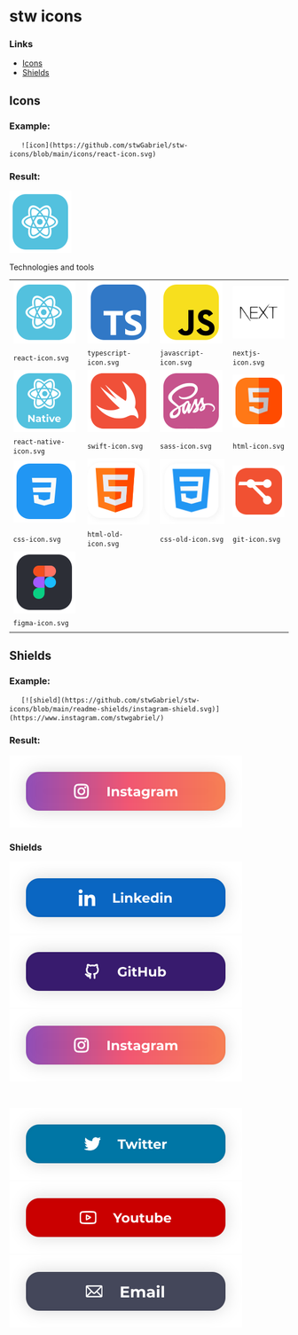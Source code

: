 # stw icons

### Links 

   - [Icons](#Icons)
   - [Shields](#Shields)

## Icons

### Example:

```
   ![icon](https://github.com/stwGabriel/stw-icons/blob/main/icons/react-icon.svg)
```

### Result:

   ![icon](./icons/react-icon.svg)


Technologies and tools

| | | | |
|---|---| ---|---|
|![icon](./icons/react-icon.svg)|![icon](./icons/typescript-icon.svg)|![icon](./icons/javascript-icon.svg)|![icon](./icons/nextjs-icon.svg)|
| ```react-icon.svg``` | ```typescript-icon.svg```  | ```javascript-icon.svg``` | ```nextjs-icon.svg``` |
| ![icon](./icons/react-native-icon.svg)|![icon](./icons/swift-icon.svg) |![icon](./icons/sass-icon.svg)|![icon](./icons/html-icon.svg)|
| ```react-native-icon.svg```  |  ```swift-icon.svg```  | ```sass-icon.svg``` | ```html-icon.svg``` |
| ![icon](./icons/css-icon.svg)|![icon](./icons/html-old-icon.svg)| ![icon](./icons/css-old-icon.svg)|  ![icon](./icons/git-icon.svg)|
| ```css-icon.svg```  |  ```html-old-icon.svg```  | ```css-old-icon.svg``` | ```git-icon.svg``` |
| ![icon](./icons/figma-icon.svg)| |  | |
| ```figma-icon.svg```  | | | |
| | | | |



## Shields

### Example:

```
   [![shield](https://github.com/stwGabriel/stw-icons/blob/main/readme-shields/instagram-shield.svg)](https://www.instagram.com/stwgabriel/)
```

### Result:

   [![shield](./readme-shields/instagram-shield.svg)](https://www.instagram.com/stwgabriel/)

### Shields

   [![shield](./readme-shields/linkedin-shield.svg)](https://www.linkedin.com/in/stwgabriel/)
   [![shield](./readme-shields/github-shield.svg)](https://github.com/StwGabriel)
   [![shield](./readme-shields/instagram-shield.svg)](https://www.instagram.com/stwgabriel/)

   <br/>

   [![shield](./readme-shields/twitter-shield.svg)](#)
   [![shield](./readme-shields/youtube-shield.svg)]()
   [![shield](./readme-shields/email-shield.svg)](mailto:gabrielstw@pm.me?Subject=[subject]%20-%20From%20GitHub)
